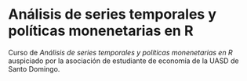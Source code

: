 # Análisis de series temporales y políticas monenetarias en R
Curso de *Análisis de series temporales y políticas monenetarias en R* auspiciado por la asociación de estudiante de economía de la UASD de Santo Domingo.
